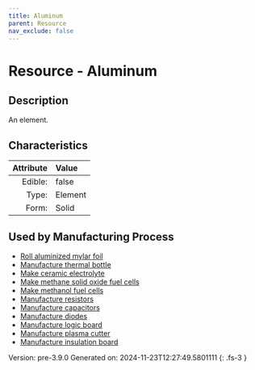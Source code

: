 ```yaml
---
title: Aluminum
parent: Resource
nav_exclude: false
---
```

# Resource - Aluminum

## Description
An element.

## Characteristics

| Attribute      | Value |
|--------:|:------|
|Edible:|false|
|Type:|Element|
|Form:|Solid|
 

## Used by Manufacturing Process

- [Roll aluminized mylar foil](../process/roll-aluminized-mylar-foil.html)
- [Manufacture thermal bottle](../process/manufacture-thermal-bottle.html)
- [Make ceramic electrolyte](../process/make-ceramic-electrolyte.html)
- [Make methane solid oxide fuel cells](../process/make-methane-solid-oxide-fuel-cells.html)
- [Make methanol fuel cells](../process/make-methanol-fuel-cells.html)
- [Manufacture resistors](../process/manufacture-resistors.html)
- [Manufacture capacitors](../process/manufacture-capacitors.html)
- [Manufacture diodes](../process/manufacture-diodes.html)
- [Manufacture logic board](../process/manufacture-logic-board.html)
- [Manufacture plasma cutter](../process/manufacture-plasma-cutter.html)
- [Manufacture insulation board](../process/manufacture-insulation-board.html)


    

Version: pre-3.9.0 Generated on: 2024-11-23T12:27:49.5801111
{: .fs-3 }
